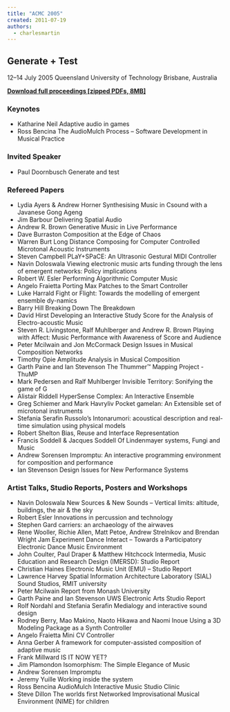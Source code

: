 ```yaml
---
title: "ACMC 2005"
created: 2011-07-19
authors: 
  - charlesmartin
---
```


## **Generate + Test** 

12–14 July 2005 Queensland University of Technology Brisbane, Australia

[**Download full proceedings \[zipped PDFs, 8MB\]**](http://computermusic.org.au/acmc05/ACMC2005.zip)

### **Keynotes**

- Katharine Neil Adaptive audio in games
- Ross Bencina The AudioMulch Process – Software Development in Musical Practice

### **Invited Speaker**

- Paul Doornbusch Generate and test

### **Refereed Papers**

- Lydia Ayers & Andrew Horner Synthesising Music in Csound with a Javanese Gong Ageng
- Jim Barbour Delivering Spatial Audio
- Andrew R. Brown Generative Music in Live Performance
- Dave Burraston Composition at the Edge of Chaos
- Warren Burt Long Distance Composing for Computer Controlled Microtonal Acoustic Instruments
- Steven Campbell PLaY+SPaCE: An Ultrasonic Gestural MIDI Controller
- Navin Doloswala Viewing electronic music arts funding through the lens of emergent networks: Policy implications
- Robert W. Esler Performing Algorithmic Computer Music
- Angelo Fraietta Porting Max Patches to the Smart Controller
- Luke Harrald Fight or Flight: Towards the modelling of emergent ensemble dy-namics
- Barry Hill Breaking Down The Breakdown
- David Hirst Developing an Interactive Study Score for the Analysis of Electro-acoustic Music
- Steven R. Livingstone, Ralf Muhlberger and Andrew R. Brown Playing with Affect: Music Performance with Awareness of Score and Audience
- Peter Mcilwain and Jon McCormack Design Issues in Musical Composition Networks
- Timothy Opie Amplitude Analysis in Musical Composition
- Garth Paine and Ian Stevenson The Thummer™ Mapping Project - ThuMP
- Mark Pedersen and Ralf Muhlberger Invisible Territory: Sonifying the game of G
- Alistair Riddell HyperSense Complex: An Interactive Ensemble
- Greg Schiemer and Mark Havryliv Pocket gamelan: An Extensible set of microtonal instruments
- Stefania Serafin Russolo’s Intonarumori: acoustical description and real-time simulation using physical models
- Robert Shelton Bias, Reuse and Interface Representation
- Francis Soddell & Jacques Soddell Of Lindenmayer systems, Fungi and Music
- Andrew Sorensen Impromptu: An interactive programming environment for composition and performance
- Ian Stevenson Design Issues for New Performance Systems

### **Artist Talks, Studio Reports, Posters and Workshops**

- Navin Doloswala New Sources & New Sounds – Vertical limits: altitude, buildings, the air & the sky
- Robert Esler Innovations in percussion and technology
- Stephen Gard carriers: an archaeology of the airwaves
- Rene Wooller, Richie Allen, Matt Petoe, Andrew Strelnikov and Brendan Wright Jam Experiment Dance Interact – Towards a Participatory Electronic Dance Music Environment
- John Coulter, Paul Draper & Matthew Hitchcock Intermedia, Music Education and Research Design (IMERSD): Studio Report
- Christian Haines Electronic Music Unit (EMU) – Studio Report
- Lawrence Harvey Spatial Information Architecture Laboratory (SIAL) Sound Studios, RMIT university
- Peter Mcilwain Report from Monash University
- Garth Paine and Ian Stevenson UWS Electronic Arts Studio Report
- Rolf Nordahl and Stefania Serafin Medialogy and interactive sound design
- Rodney Berry, Mao Makino, Naoto Hikawa and Naomi Inoue Using a 3D Modeling Package as a Synth Controller
- Angelo Fraietta Mini CV Controller
- Anna Gerber A framework for computer-assisted composition of adaptive music
- Frank Millward IS IT NOW YET?
- Jim Plamondon Isomorphism: The Simple Elegance of Music
- Andrew Sorensen Impromptu
- Jeremy Yuille Working inside the system
- Ross Bencina AudioMulch Interactive Music Studio Clinic
- Steve Dillon The worlds first Networked Improvisational Musical Environment (NIME) for children
